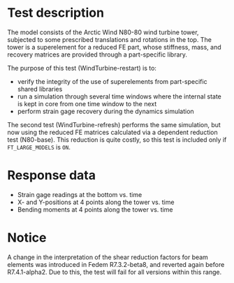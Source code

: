<!---
  SPDX-FileCopyrightText: 2023 SAP SE

  SPDX-License-Identifier: Apache-2.0

  This file is part of FEDEM - https://openfedem.org
--->

# Test description

The model consists of the Arctic Wind N80-80 wind turbine tower,
subjected to some prescribed translations and rotations in the top.
The tower is a superelement for a reduced FE part, whose stiffness,
mass, and recovery matrices are provided through a part-specific library.

The purpose of this test (WindTurbine-restart) is to:
- verify the integrity of the use of superelements from part-specific shared libraries
- run a simulation through several time windows where the internal state is kept in core from one time window to the next
- perform strain gage recovery during the dynamics simulation

The second test (WindTurbine-refresh) performs the same simulation, but now
using the reduced FE matrices calculated via a dependent reduction test (N80-base).
This reduction is quite costly, so this test is included only if `FT_LARGE_MODELS` is `ON`.

# Response data

* Strain gage readings at the bottom vs. time
* X- and Y-positions at 4 points along the tower vs. time
* Bending moments at 4 points along the tower vs. time

# Notice

A change in the interpretation of the shear reduction factors for beam elements
was introduced in Fedem R7.3.2-beta8, and reverted again before R7.4.1-alpha2.
Due to this, the test will fail for all versions within this range.
